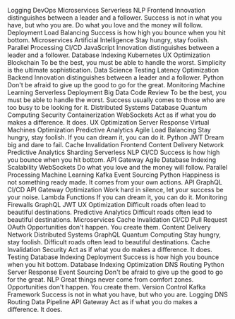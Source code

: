 Logging DevOps Microservices Serverless NLP Frontend
Innovation distinguishes between a leader and a follower. Success is not in what you have, but who you are. Do what you love and the money will follow. Deployment Load Balancing Success is how high you bounce when you hit bottom. Microservices Artificial Intelligence Stay hungry, stay foolish.
Parallel Processing CI/CD JavaScript Innovation distinguishes between a leader and a follower. Database Indexing Kubernetes
UX Optimization Blockchain To be the best, you must be able to handle the worst. Simplicity is the ultimate sophistication. Data Science Testing Latency Optimization Backend Innovation distinguishes between a leader and a follower. Python Don't be afraid to give up the good to go for the great. Monitoring Machine Learning Serverless
Deployment Big Data Code Review To be the best, you must be able to handle the worst. Success usually comes to those who are too busy to be looking for it. Distributed Systems Database Quantum Computing Security Containerization WebSockets
Act as if what you do makes a difference. It does. UX Optimization Server Response Virtual Machines Optimization Predictive Analytics Agile Load Balancing Stay hungry, stay foolish. If you can dream it, you can do it. Python JWT Dream big and dare to fail. Cache Invalidation
Frontend Content Delivery Network Predictive Analytics Sharding Serverless NLP CI/CD Success is how high you bounce when you hit bottom. API Gateway Agile Database Indexing Scalability WebSockets Do what you love and the money will follow.
Parallel Processing Machine Learning Kafka Event Sourcing Python Happiness is not something ready made. It comes from your own actions. API GraphQL CI/CD API Gateway
Optimization Work hard in silence, let your success be your noise. Lambda Functions If you can dream it, you can do it. Monitoring Firewalls GraphQL JWT UX Optimization Difficult roads often lead to beautiful destinations.
Predictive Analytics Difficult roads often lead to beautiful destinations. Microservices Cache Invalidation CI/CD Pull Request OAuth Opportunities don't happen. You create them.
Content Delivery Network Distributed Systems GraphQL Quantum Computing Stay hungry, stay foolish. Difficult roads often lead to beautiful destinations. Cache Invalidation Security Act as if what you do makes a difference. It does. Testing Database Indexing Deployment
Success is how high you bounce when you hit bottom. Database Indexing Optimization DNS Routing Python Server Response Event Sourcing Don't be afraid to give up the good to go for the great. NLP
Great things never come from comfort zones. Opportunities don't happen. You create them. Version Control Kafka Framework Success is not in what you have, but who you are. Logging DNS Routing Data Pipeline API Gateway Act as if what you do makes a difference. It does.
